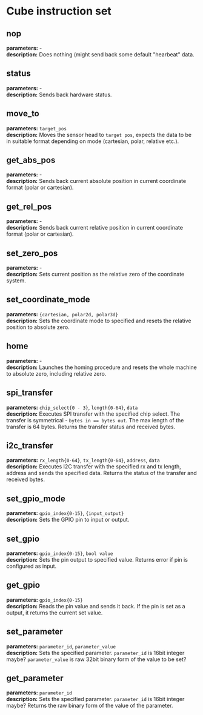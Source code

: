 # Cube instruction set

## nop
__parameters:__  -\
__description:__ Does nothing (might send back some default "hearbeat" data.

## status
__parameters:__ -\
__description:__ Sends back hardware status.

## move_to
__parameters:__  `target_pos`\
__description:__ Moves the sensor head to `target pos`, expects the data to be in suitable format depending on mode (cartesian, polar, relative etc.).

## get_abs_pos
__parameters:__  -\
__description:__ Sends back current absolute position in current coordinate format (polar or cartesian).

## get_rel_pos
__parameters:__  -\
__description:__ Sends back current relative position in current coordinate format (polar or cartesian).

## set_zero_pos
__parameters:__  -\
__description:__ Sets current position as the relative zero of the coordinate system.

## set_coordinate_mode
__parameters:__  `{cartesian, polar2d, polar3d}`\
__description:__ Sets the coordinate mode to specified and resets the relative position to absolute zero.

## home
__parameters:__  -\
__description:__ Launches the homing procedure and resets the whole machine to absolute zero, including relative zero.

## spi_transfer
__parameters:__ `chip_select{0 - 3}`, `length{0-64}`, `data`\
__description:__ Executes SPI transfer with the specified chip select. The transfer is symmetrical - `bytes in == bytes out`. The max length of the transfer is 64 bytes. Returns the transfer status and received bytes.

## i2c_transfer
__parameters:__  `rx_length{0-64}`, `tx_length{0-64}`, `address`, `data`\
__description:__ Executes I2C transfer with the specified rx and tx length, address and sends the specified data. Returns the status of the transfer and received bytes.

## set_gpio_mode
__parameters:__  `gpio_index{0-15}`, `{input_output}`\
__description:__ Sets the GPIO pin to input or output.

## set_gpio
__parameters:__  `gpio_index{0-15}`, `bool value`\
__description:__ Sets the pin output to specified value. Returns error if pin is configured as input.

## get_gpio
__parameters:__  `gpio_index{0-15}`\
__description:__ Reads the pin value and sends it back. If the pin is set as a output, it returns the current set value.

## set_parameter
__parameters:__  `parameter_id`, `parameter_value`\
__description:__ Sets the specified parameter. `parameter_id` is 16bit integer maybe? `parameter_value` is raw 32bit binary form of the value to be set?

## get_parameter
__parameters:__  `parameter_id`\
__description:__ Sets the specified parameter. `parameter_id` is 16bit integer maybe? Returns the raw binary form of the value of the parameter.